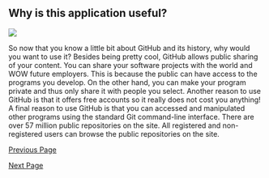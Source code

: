 ## Why is this application useful?

![](https://media1.tenor.com/images/847b98a1fe4e325481d20d999137c834/tenor.gif?itemid=10270127)

So now that you know a little bit about GitHub and its history, why would you want to use it?  Besides 
being pretty cool, GitHub allows public sharing of your content.  You can share your software projects 
with the world and WOW future employers.  This is because the public can have access to the programs 
you develop.  On the other hand, you can make your program private and thus only share it with people 
you select.
Another reason to use GitHub is that it offers free accounts so it really does not cost you anything! 
A final reason to use GitHub is that you can accessed and manipulated other programs using the 
standard Git command-line interface.  There are over 57 million public repositories on the site.  All 
registered and non-registered users can browse the public repositories on the site. 


[Previous Page](https://github.com/NoahGrant17/DigitalConceptTutorial/blob/master/Page4:TheWhyofGitHub.md)

[Next Page](https://github.com/NoahGrant17/DigitalConceptTutorial/blob/master/Page5:TheHowofGitHub.md)
